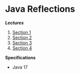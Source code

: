 # Java Reflections

**_Lectures_**

1. [Section 1](https://github.com/brunomilitzer/reflections/blob/master/section1/)
2. [Section 2](https://github.com/brunomilitzer/reflections/blob/master/section2/)
3. [Section 3](https://github.com/brunomilitzer/reflections/blob/master/section3/)
4. [Section 4](https://github.com/brunomilitzer/reflections/blob/master/section4/)

**Specifications**

* Java 17